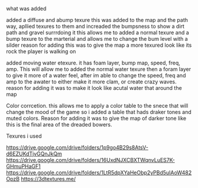 what was added

added a diffuse and abump texure this was added to the map and the path way, apllied texures to them and increaded the bumpsness to show a dirt path and gravel surrrdoing it
this allows me to added a normal texure and a bump texure to the marterial and allows me to change the bum level with a silder
reason for adding this was to give the map a more texured look like its rock the player is walking on 

added moving water etexure. it has foam layer, bump map, speed, freq, amp. This will allow me to added the normal water texure
then a foram layer to give it more of a water feel, after im able to change the speed, freq and amp to the awater to either make it 
more clam, or create crazy waves. reason for adding it was to make it look like acutal water that around the map 

Color corrcetion. this allows me to apply a color table to the snece that will change the mood of the game so i added a table that hads 
draker tones and muted colors. Reason for adding it was to give the map of darker tone like this is the final area of the dreaded 
bowers.

Texures i used 

https://drive.google.com/drive/folders/1p9go4B29s8AtsV-d6EZUKdTjvGQnJkQm
https://drive.google.com/drive/folders/16UxdNJXCBXTWqnvLuES7K-GHmuPHaGF1
https://drive.google.com/drive/folders/1LtR5dpXYaHeObp2yPBd5uIAoW482OpzB
https://3dtextures.me/
